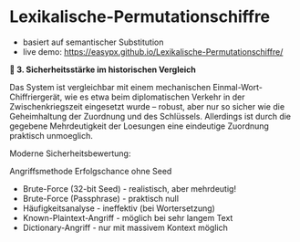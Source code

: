 # Lexikalische-Permutationschiffre
- basiert auf semantischer Substitution
- live demo: https://easypx.github.io/Lexikalische-Permutationschiffre/

**🧪 3. Sicherheitsstärke im historischen Vergleich**

Das System ist vergleichbar mit einem mechanischen Einmal-Wort-Chiffriergerät, wie es etwa beim diplomatischen Verkehr in der Zwischenkriegszeit eingesetzt wurde – robust, aber nur so sicher wie die Geheimhaltung der Zuordnung und des Schlüssels. Allerdings ist durch die gegebene Mehrdeutigkeit der Loesungen eine eindeutige Zuordnung praktisch unmoeglich. 

Moderne Sicherheitsbewertung:

Angriffsmethode	Erfolgschance ohne Seed
- Brute-Force (32-bit Seed)	- realistisch, aber mehrdeutig!
- Brute-Force (Passphrase)	- praktisch null
- Häufigkeitsanalyse - ineffektiv (bei Wortersetzung)
- Known-Plaintext-Angriff	- möglich bei sehr langem Text
- Dictionary-Angriff	- nur mit massivem Kontext möglich
